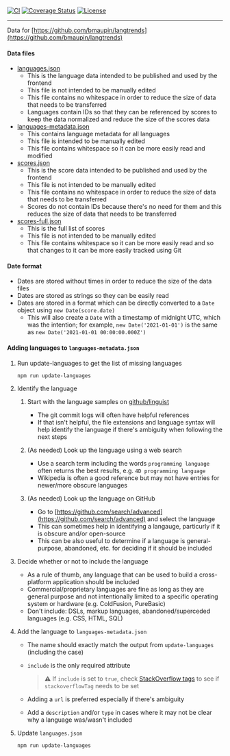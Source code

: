 [![CI](https://github.com/bmaupin/langtrends-data/workflows/CI/badge.svg)](https://github.com/bmaupin/langtrends-data/actions)
[![Coverage Status](https://coveralls.io/repos/github/bmaupin/langtrends-data/badge.svg)](https://coveralls.io/github/bmaupin/langtrends-data)
[![License](https://img.shields.io/badge/license-MIT-blue.svg)](https://github.com/bmaupin/langtrends-data/blob/master/LICENSE)

---

Data for [https://github.com/bmaupin/langtrends](https://github.com/bmaupin/langtrends)

#### Data files

- [languages.json](data/languages.json)
  - This is the language data intended to be published and used by the frontend
  - This file is not intended to be manually edited
  - This file contains no whitespace in order to reduce the size of data that needs to be transferred
  - Languages contain IDs so that they can be referenced by scores to keep the data normalized and reduce the size of the scores data
- [languages-metadata.json](data/languages-metadata.json)
  - This contains language metadata for all languages
  - This file is intended to be manually edited
  - This file contains whitespace so it can be more easily read and modified
- [scores.json](data/scores.json)
  - This is the score data intended to be published and used by the frontend
  - This file is not intended to be manually edited
  - This file contains no whitespace in order to reduce the size of data that needs to be transferred
  - Scores do not contain IDs because there's no need for them and this reduces the size of data that needs to be transferred
- [scores-full.json](data/scores-full.json)
  - This is the full list of scores
  - This file is not intended to be manually edited
  - This file contains whitespace so it can be more easily read and so that changes to it can be more easily tracked using Git

#### Date format

- Dates are stored without times in order to reduce the size of the data files
- Dates are stored as strings so they can be easily read
- Dates are stored in a format which can be directly converted to a `Date` object using `new Date(score.date)`
  - This will also create a `Date` with a timestamp of midnight UTC, which was the intention; for example, `new Date('2021-01-01')` is the same as `new Date('2021-01-01 00:00:00.000Z')`

#### Adding languages to `languages-metadata.json`

1. Run update-languages to get the list of missing languages

   ```
   npm run update-languages
   ```

1. Identify the language

   1. Start with the language samples on [github/linguist](https://github.com/github/linguist/tree/master/samples)

      - The git commit logs will often have helpful references
      - If that isn't helpful, the file extensions and language syntax will help identify the language if there's ambiguity when following the next steps

   1. (As needed) Look up the language using a web search

      - Use a search term including the words `programming language` often returns the best results, e.g. `4D programming language`
      - Wikipedia is often a good reference but may not have entries for newer/more obscure languages

   1. (As needed) Look up the language on GitHub

      - Go to [https://github.com/search/advanced](https://github.com/search/advanced) and select the language
      - This can sometimes help in identifying a langauge, particurly if it is obscure and/or open-source
      - This can be also useful to determine if a language is general-purpose, abandoned, etc. for deciding if it should be included

1. Decide whether or not to include the language

   - As a rule of thumb, any language that can be used to build a cross-platform application should be included
   - Commercial/proprietary languages are fine as long as they are general purpose and not intentionally limited to a specific operating system or hardware (e.g. ColdFusion, PureBasic)
   - Don't include: DSLs, markup languages, abandoned/superceded languages (e.g. CSS, HTML, SQL)

1. Add the language to `languages-metadata.json`

   - The name should exactly match the output from `update-languages` (including the case)
   - `include` is the only required attribute

     > ⚠ If `include` is set to `true`, check [StackOverflow tags](https://stackoverflow.com/tags) to see if `stackoverflowTag` needs to be set

   - Adding a `url` is preferred especially if there's ambiguity
   - Add a `description` and/or `type` in cases where it may not be clear why a language was/wasn't included

1. Update `languages.json`

   ```
   npm run update-languages
   ```
